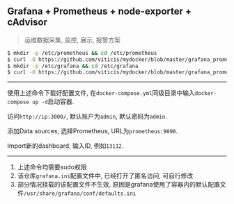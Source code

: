 
## Grafana + Prometheus + node-exporter + cAdvisor

> 运维数据采集, 监控, 展示, 报警方案

```bash
$ mkdir -p /etc/prometheus && cd /etc/prometheus
$ curl -O https://github.com/viticis/mydocker/blob/master/grafana_prometheus_node-exporter_cadvisor/prometheus/prometheus.yml
$ mkdir -p /etc/grafana && cd /etc/grafana
$ curl -O https://github.com/viticis/mydocker/blob/master/grafana_prometheus_node-exporter_cadvisor/grafana/grafana.ini
```

---

使用上述命令下载好配置文件, 在`docker-compose.yml`同级目录中输入`docker-compose up -d`启动容器.

访问`http://ip:3000/`, 默认账户为`admin`, 默认密码为`admin`.

添加Data sources, 选择Prometheus, URL为`prometheus:9090`.

Import新的dashboard, 输入ID, 例如`13112`.

---
1. 上述命令均需要sudo权限
2. 该仓库`grafana.ini`配置文件中, 已经打开了匿名访问, 可自行修改
3. 部分情况挂载的该配置文件不生效, 原因是grafana使用了容器内的默认配置文件`/usr/share/grafana/conf/defaults.ini`
